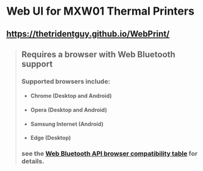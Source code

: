 # Web UI for MXW01 Thermal Printers
## https://thetridentguy.github.io/WebPrint/
> ## Requires a browser with Web Bluetooth support
> ### Supported browsers include:
> - #### Chrome (Desktop and Android)
> - #### Opera (Desktop and Android)
> - #### Samsung Internet (Android)
> - #### Edge (Desktop)
> ### see the [Web Bluetooth API browser compatibility table](https://developer.mozilla.org/en-US/docs/Web/API/Web_Bluetooth_API#browser_compatibility) for details.